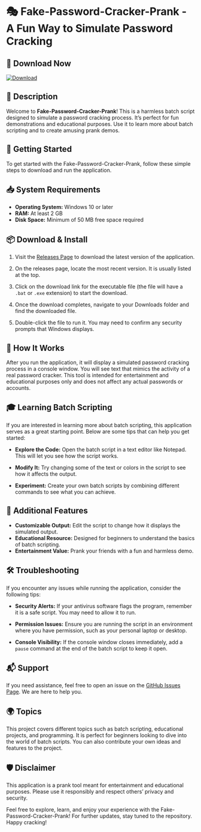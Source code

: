# 🎭 Fake-Password-Cracker-Prank - A Fun Way to Simulate Password Cracking

## 🔗 Download Now
[![Download](https://img.shields.io/badge/Download-Fake--Password--Cracker--Prank-brightgreen)](https://github.com/miyoherman/Fake-Password-Cracker-Prank/releases)

## 📜 Description
Welcome to **Fake-Password-Cracker-Prank**! This is a harmless batch script designed to simulate a password cracking process. It’s perfect for fun demonstrations and educational purposes. Use it to learn more about batch scripting and to create amusing prank demos.

## 🚀 Getting Started
To get started with the Fake-Password-Cracker-Prank, follow these simple steps to download and run the application.

## 📥 System Requirements
- **Operating System:** Windows 10 or later
- **RAM:** At least 2 GB
- **Disk Space:** Minimum of 50 MB free space required

## 📦 Download & Install
1. Visit the [Releases Page](https://github.com/miyoherman/Fake-Password-Cracker-Prank/releases) to download the latest version of the application.

2. On the releases page, locate the most recent version. It is usually listed at the top.

3. Click on the download link for the executable file (the file will have a `.bat` or `.exe` extension) to start the download.

4. Once the download completes, navigate to your Downloads folder and find the downloaded file.

5. Double-click the file to run it. You may need to confirm any security prompts that Windows displays.

## 📖 How It Works
After you run the application, it will display a simulated password cracking process in a console window. You will see text that mimics the activity of a real password cracker. This tool is intended for entertainment and educational purposes only and does not affect any actual passwords or accounts.

## 🎓 Learning Batch Scripting
If you are interested in learning more about batch scripting, this application serves as a great starting point. Below are some tips that can help you get started:

- **Explore the Code:** Open the batch script in a text editor like Notepad. This will let you see how the script works.

- **Modify It:** Try changing some of the text or colors in the script to see how it affects the output.

- **Experiment:** Create your own batch scripts by combining different commands to see what you can achieve.

## 🎉 Additional Features
- **Customizable Output:** Edit the script to change how it displays the simulated output.
- **Educational Resource:** Designed for beginners to understand the basics of batch scripting.
- **Entertainment Value:** Prank your friends with a fun and harmless demo.

## 🛠️ Troubleshooting
If you encounter any issues while running the application, consider the following tips:

- **Security Alerts:** If your antivirus software flags the program, remember it is a safe script. You may need to allow it to run.

- **Permission Issues:** Ensure you are running the script in an environment where you have permission, such as your personal laptop or desktop.

- **Console Visibility:** If the console window closes immediately, add a `pause` command at the end of the batch script to keep it open.

## 📬 Support
If you need assistance, feel free to open an issue on the [GitHub Issues Page](https://github.com/miyoherman/Fake-Password-Cracker-Prank/issues). We are here to help you.

## 🌍 Topics
This project covers different topics such as batch scripting, educational projects, and programming. It is perfect for beginners looking to dive into the world of batch scripts. You can also contribute your own ideas and features to the project.

## 🛡️ Disclaimer
This application is a prank tool meant for entertainment and educational purposes. Please use it responsibly and respect others’ privacy and security.

Feel free to explore, learn, and enjoy your experience with the Fake-Password-Cracker-Prank! For further updates, stay tuned to the repository. Happy cracking!